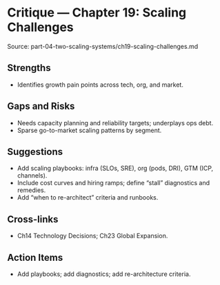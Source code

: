 # Critique — Chapter 19: Scaling Challenges

Source: part-04-two-scaling-systems/ch19-scaling-challenges.md

## Strengths
- Identifies growth pain points across tech, org, and market.

## Gaps and Risks
- Needs capacity planning and reliability targets; underplays ops debt.
- Sparse go-to-market scaling patterns by segment.

## Suggestions
- Add scaling playbooks: infra (SLOs, SRE), org (pods, DRI), GTM (ICP, channels).
- Include cost curves and hiring ramps; define “stall” diagnostics and remedies.
- Add “when to re-architect” criteria and runbooks.

## Cross-links
- Ch14 Technology Decisions; Ch23 Global Expansion.

## Action Items
- Add playbooks; add diagnostics; add re-architecture criteria.

